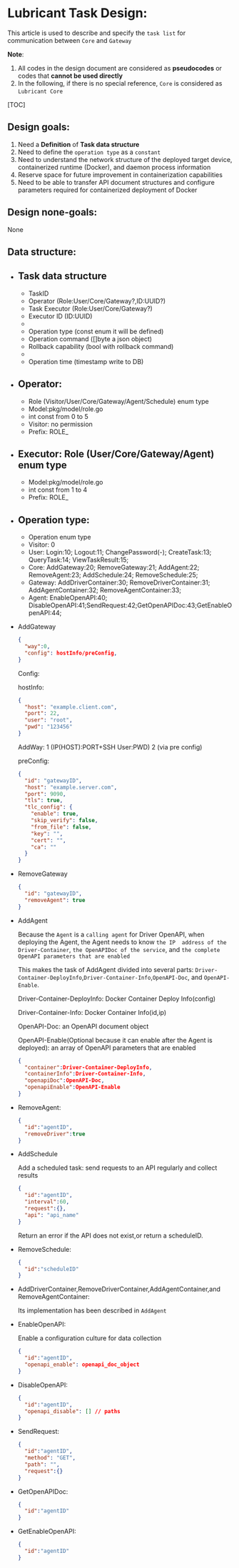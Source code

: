# Lubricant Task Design:

This article is used to describe and specify the `task list` for communication between `Core` and `Gateway`

**Note**:

1. All codes in the design document are considered as **pseudocodes** or codes that **cannot be used directly**
2. In the following, if there is no special reference, `Core` is considered as `Lubricant Core`

[TOC]

## Design goals:

1. Need a **Definition** of **Task data structure**
2. Need to define the `operation type` as a `constant`
3. Need to understand the network structure of the deployed target device, containerized runtime (Docker), and daemon process information
4. Reserve space for future improvement in containerization capabilities
5. Need to be able to transfer API document structures and configure parameters required for containerized deployment of Docker

## Design none-goals:

None

## Data structure:

- Task data structure
  - 
  - TaskID
  - Operator (Role:User/Core/Gateway?,ID:UUID?)
  - Task Executor (Role:User/Core/Gateway?)
  - Executor ID   (ID:UUID)
  -
  - Operation type (const enum  it will be defined)
  - Operation command ([]byte a json object)
  - Rollback capability (bool with rollback command)
  -
  - Operation time (timestamp write to DB)

- Operator: 
  - 
  - Role (Visitor/User/Core/Gateway/Agent/Schedule) enum type
  - Model:pkg/model/role.go
  - int const from 0 to 5
  - Visitor: no permission
  - Prefix: ROLE_

- Executor: Role (User/Core/Gateway/Agent) enum type
  -
  - Model:pkg/model/role.go
  - int const from 1 to 4
  - Prefix: ROLE_

- Operation type: 
  - 
  - Operation enum type
  - Visitor: 0 
  - User: Login:10; Logout:11; ChangePassword(-); CreateTask:13; QueryTask:14; ViewTaskResult:15;
  - Core: AddGateway:20; RemoveGateway:21; AddAgent:22; RemoveAgent:23; AddSchedule:24; RemoveSchedule:25;
  - Gateway: AddDriverContainer:30; RemoveDriverContainer:31; AddAgentContainer:32; RemoveAgentContainer:33;
  - Agent: EnableOpenAPI:40; DisableOpenAPI:41;SendRequest:42;GetOpenAPIDoc:43;GetEnableOpenAPI:44;

- AddGateway
  
  ```json
  {
    "way":0, 
    "config": hostInfo/preConfig,
  }
  ```
  
  Config:
  
  hostInfo:
  
  ```json
  {
    "host": "example.client.com",
    "port": 22,
    "user": "root",
    "pwd": "123456"
  }
  ```
  
  AddWay: 1 (IP(HOST):PORT+SSH User:PWD)   2 (via pre config)
  
  preConfig:
  ```json
  {
    "id": "gatewayID",
    "host": "example.server.com",
    "port": 9090,
    "tls": true,
    "tlc_config": {
      "enable": true,
      "skip_verify": false,
      "from_file": false,
      "key": "",
      "cert": "",
      "ca": ""
    }
  }
  ```

- RemoveGateway

  ```json
  {
    "id": "gatewayID",
    "removeAgent": true
  }
  ```
- AddAgent

  Because the `Agent` is a `calling agent` for Driver OpenAPI, when deploying the Agent, the Agent needs to know `the IP 
  address of the Driver-Container`, `the OpenAPIDoc of the service`, and `the complete OpenAPI parameters that are enabled`
  
  This makes the task of AddAgent divided into several parts: `Driver-Container-DeployInfo`,`Driver-Container-Info`,`OpenAPI-Doc`,
  and `OpenAPI-Enable`.
  
  Driver-Container-DeployInfo: Docker Container Deploy Info(config)
  
  Driver-Container-Info: Docker Container Info(id,ip)
  
  OpenAPI-Doc: an OpenAPI document object
  
  OpenAPI-Enable(Optional because it can enable after the Agent is deployed): an array of OpenAPI parameters that are enabled
  
  ```json
  {
    "container":Driver-Container-DeployInfo,
    "containerInfo":Driver-Container-Info,
    "openapiDoc":OpenAPI-Doc,
    "openapiEnable":OpenAPI-Enable
  }
  ```

- RemoveAgent:
  ```json
  {
    "id":"agentID",
    "removeDriver":true
  }
  ```

- AddSchedule

  Add a scheduled task: send requests to an API regularly and collect results
  
  ```json
  {
    "id":"agentID",
    "interval":60,
    "request":{},
    "api": "api_name"
  }
  ```
  
  Return an error if the API does not exist,or return a scheduleID.

- RemoveSchedule:
  ```json
  {
    "id":"scheduleID"
  }
  ```

- AddDriverContainer,RemoveDriverContainer,AddAgentContainer,and RemoveAgentContainer:

  Its implementation has been described in `AddAgent`

- EnableOpenAPI:

  Enable a configuration culture for data collection
  
  ```json
  {
    "id":"agentID",
    "openapi_enable": openapi_doc_object
  }
  ```
  
- DisableOpenAPI:

  ```json
  {
    "id":"agentID",
    "openapi_disable": [] // paths
  }
  ```

- SendRequest:

  ```json
  {
    "id":"agentID",
    "method": "GET",
    "path": "",
    "request":{}
  }
  ```

- GetOpenAPIDoc:

  ```json
  {
    "id":"agentID"
  }
  ```
  
- GetEnableOpenAPI:

  ```json
  {
    "id":"agentID"
  }
  ```
  

